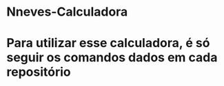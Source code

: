 # Nneves-Calculadora
 
# Para utilizar esse calculadora, é só seguir os comandos dados em cada repositório 

